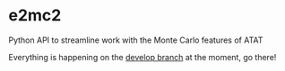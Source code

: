 # e2mc2
Python API to streamline work with the Monte Carlo features of ATAT

Everything is happening on the [develop branch](https://github.com/SMTG-UCL/e2mc2/tree/develop) at the moment, go there!
